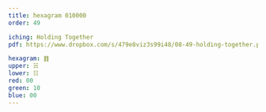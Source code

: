 ```yaml
---
title: hexagram 010000
order: 49

iching: Holding Together
pdf: https://www.dropbox.com/s/479e8viz3s99i48/08-49-holding-together.pdf?dl=0

hexagram: ䷇
upper: ☵
lower: ☷
red: 00
green: 10
blue: 00
---
```

